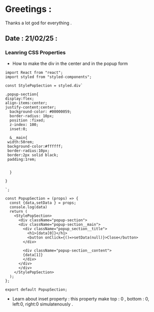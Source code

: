 # Greetings :
 Thanks a lot god for everything . 

## Date : 21/02/25 :

### Leanring CSS Properties 
- How to make the div in the center and in the popup form 

```
import React from "react";
import styled from "styled-components";

const StylePopSection = styled.div`

.popup-section{
display:flex;
align-items:center;
justify-content:center;
  background-color: #00000059;
  border-radius: 10px;
  position :fixed;
  z-index: 100;
  inset:0;

  &__main{
 width:50rem;
 background-color:#ffffff;
 border-radius:10px;
 border:2px solid black;
 padding:1rem;


  }

}
  
`;

const PopupSection = (props) => {
  const {data,setData } = props;
  console.log(data)
  return (
    <StylePopSection>
      <div className="popup-section">
      <div className="popup-section__main">
        <div className="popup_section__title">
          <h1>{data[0]}</h1>
          <button onClick={()=>setData(null)}>Close</button>
        </div>

        <div className="popup-section__content">
        {data[1]}
        </div>
      </div>
      </div>
    </StylePopSection>
  );
};

export default PopupSection;

```


- Learn about inset property : 
  this property make top : 0 , bottom : 0, left:0, right:0 simulatenously . 

